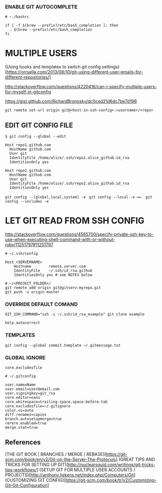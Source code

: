 
### ENABLE GIT AUTOCOMPLETE

```
# ~./bashrc

if [ -f $(brew --prefix)/etc/bash_completion ]; then
  . $(brew --prefix)/etc/bash_completion
fi
```


# MULTIPLE USERS

(Using hooks and templates to switch git config settings)[https://orrsella.com/2013/08/10/git-using-different-user-emails-for-different-repositories/]

http://stackoverflow.com/questions/4220416/can-i-specify-multiple-users-for-myself-in-gitconfig

https://gist.github.com/RichardBronosky/dc0ced21d6dc7be7d196

```
git remote set-url origin git@<host-in-ssh-config>:<username>/<repo>
```

## EDIT GIT CONFIG FILE
`$ git config --global --edit`

```
Host repo1.github.com
  HostName github.com
  User git
  IdentityFile /home/alice/.ssh/repo1.alice_github.id_rsa
  IdentitiesOnly yes

Host repo2.github.com
  HostName github.com
  User git
  IdentityFile /home/alice/.ssh/repo2.alice_github.id_rsa
  IdentitiesOnly yes
```

`git config --[global,local,system] -e `
`git config --local -e ==  git config --includes -e`


# LET GIT READ FROM SSH CONFIG
http://stackoverflow.com/questions/4565700/specify-private-ssh-key-to-use-when-executing-shell-command-with-or-without-ruby/11251797#11251797

```
# ~/.ssh/config

Host <SERVERNAME>
    Hostname        remote.server.com
    IdentityFile    ~/.ssh/id_rsa.github
    IdentitiesOnly yes # see NOTES below
```

``` 
# ~/<PROJECT_FOLDER>/
git remote add origin git@gitserv:myrepo.git
git push -v origin master
```


### OVERRIDE DEFAULT COMAND
`GIT_SSH_COMMAND="ssh -i ~/.ssh/id_rsa_example" git clone example`

`help.autocorrect`

### TEMPLATES 

`git config --global commit.template ~/.gitmessage.txt`

### GLOBAL IGNORE

`core.excludesfile`

```
# ~/.gitconfig

user.name=Name
user.email=user@email.com
user.signingkey=git_rsa
core.editor=nano
core.whitespace=trailing-space,space-before-tab
core.excludesfile=~/.gitignore
color.ui=auto
diff.renames=copies
branch.autosetupmerge=true
rerere.enabled=true
merge.stat=true
```



## References

(THE GIT BOOK | BRANCHES / MERGE / REBASE)[https://git-scm.com/book/en/v2/Git-on-the-Server-The-Protocols]
(GREAT TIPS AND TRICKS FOR SETTING UP GIT)[http://nuclearsquid.com/writings/git-tricks-tips-workflows/]
(SETUP GIT FOR MULTIPLE USER ACCOUNTS / PROJECTS)[http://anthony.liekens.net/index.php/Computers/Git]
(CUSTOMIZING GIT CONFIG)[https://git-scm.com/book/tr/v2/Customizing-Git-Git-Configuration]